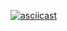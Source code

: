 [![asciicast](https://asciinema.org/a/OHJdXRpciwEcdaPy6jaGOwVoj.svg)](https://asciinema.org/a/OHJdXRpciwEcdaPy6jaGOwVoj)